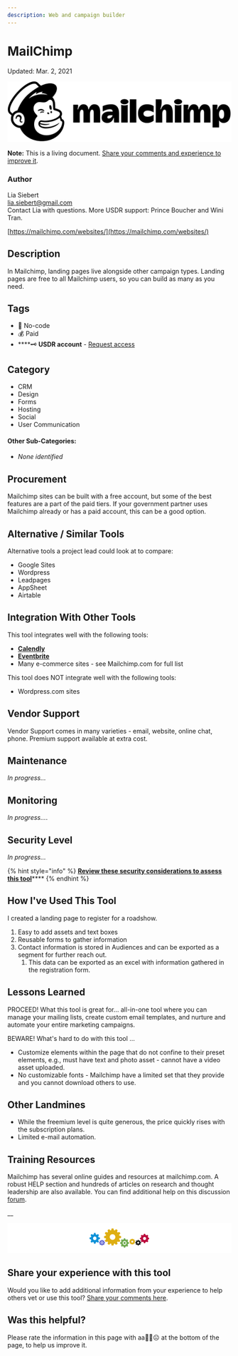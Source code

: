 ```yaml
---
description: Web and campaign builder
---
```


# MailChimp

Updated: Mar. 2, 2021

![](../.gitbook/assets/mailchimp_logo-horizontal_black.png)

**Note:** This is a living document. [Share your comments and experience to improve it](https://form.jotform.com/210477511316045).

### Author

Lia Siebert  
[lia.siebert@gmail.com](mailto:lia.siebert@gmail.com)  
Contact Lia with questions. More USDR support: Prince Boucher and Wini Tran.

[https://mailchimp.com/websites/](https://mailchimp.com/websites/)

## Description <a id="h.7w7zez36b1wy"></a>

In Mailchimp, landing pages live alongside other campaign types. Landing pages are free to all Mailchimp users, so you can build as many as you need.

## Tags <a id="h.6mnfw9pne09c"></a>

* 🌈  No-code
* 💰 Paid
* \*\*\*\*🗝 **USDR account** - [Request access](https://airtable.com/shrgI6dxsMqWbwId5)

## Category <a id="h.275oysyrlu3w"></a>

* ‌CRM
* Design
* Forms
* Hosting
* Social
* User Communication

#### Other Sub-Categories: <a id="h.fn3agtlxydsb"></a>

* _None identified_

## ‌Procurement <a id="h.go61rzbnc73"></a>

‌Mailchimp sites can be built with a free account, but some of the best features are a part of the paid tiers. If your government partner uses Mailchimp already or has a paid account, this can be a good option.

## Alternative / Similar Tools <a id="h.ru44st8agyw1"></a>

‌Alternative tools a project lead could look at to compare:

* Google Sites
* Wordpress
* Leadpages
* AppSheet
* Airtable

## Integration With Other Tools <a id="h.ojoayjospnj2"></a>

This tool integrates well with the following tools:

* [**Calendly**](https://mailchimp.com/integrations/calendly/)
* [**Eventbrite**](https://mailchimp.com/integrations/eventbrite/)
* Many e-commerce sites - see Mailchimp.com for full list

This tool does NOT integrate well with the following tools:

* Wordpress.com sites

## Vendor Support <a id="h.e50orjda7y75"></a>

‌Vendor Support comes in many varieties - email, website, online chat, phone.  Premium support available at extra cost.

## Maintenance

‌_In progress..._

## Monitoring

_In progress..._.

## Security Level <a id="h.wp27bo5hatdz"></a>

‌_In progress..._

{% hint style="info" %}
[**Review these security considerations to assess this tool**](../usdr-tool-guidelines/data-security.md#security-how-sensitive-is-the-data)\*\*\*\*
{% endhint %}

## How I've Used This Tool <a id="h.flwakkvuwzba"></a>

‌I created a landing page to register for a roadshow. 

1. Easy to add assets and text boxes
2. Reusable forms to gather information
3. Contact information is stored in Audiences and can be exported as a segment for further reach out.
   1. This data can be exported as an excel with information gathered in the registration form.

## Lessons Learned <a id="h.9j1dk9qzdv6e"></a>

PROCEED! What this tool is great for…  all-in-one tool where you can manage your mailing lists, create custom email templates, and nurture and automate your entire marketing campaigns. 

BEWARE! What's hard to do with this tool …  ‌

* Customize elements within the page that do not confine to their preset elements, e.g., must have text and photo asset - cannot have a video asset uploaded. 
* No customizable fonts - Mailchimp have a limited set that they provide and you cannot download others to use.

## Other Landmines

* While the freemium level is quite generous, the price quickly rises with the subscription plans.
* Limited e-mail automation.

## Training Resources <a id="h.jjhr8ylgtcxa"></a>

‌‌Mailchimp has several online guides and resources at mailchimp.com. A robust HELP section and hundreds of articles on research and thought leadership are also available. You can find additional help on this discussion [forum](https://www.g2.com/products/mailchimp/discuss).

\_\_

![](../.gitbook/assets/gears_banner-divider.png)

## Share your experience with this tool

Would you like to add additional information from your experience to help others vet or use this tool? [Share your comments here](https://form.jotform.com/210477511316045).

## Was this helpful? 

Please rate the information in this page with aa🙂😐☹ at the bottom of the page, to help us improve it.

